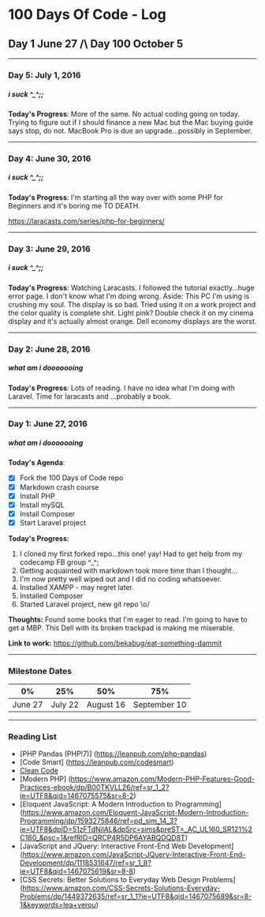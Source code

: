 # 100 Days Of Code - Log
## Day 1 June 27 /\ Day 100 October 5

________________________________

### Day 5: July 1, 2016
##### i suck ^_^;;

**Today's Progress**: 
More of the same. No actual coding going on today. Trying to figure out if I should finance a new Mac but the Mac buying guide says stop, do not. MacBook Pro is due an upgrade...possibly in September. 

________________________________

### Day 4: June 30, 2016
##### i suck ^_^;;

**Today's Progress**: 
I'm starting all the way over with some PHP for Beginners and it's boring me TO DEATH. 

https://laracasts.com/series/php-for-beginners/
________________________________

### Day 3: June 29, 2016
##### i suck ^_^;;

**Today's Progress**: 
Watching Laracasts. I followed the tutorial exactly...huge error page. I don't know what I'm doing wrong. Aside: This PC I'm using is crushing my soul. The display is so bad. Tried using it on a work project and the color quality is complete shit. Light pink? Double check it on my cinema display and it's actually almost orange. Dell economy displays are the worst.

________________________________

### Day 2: June 28, 2016
##### what am i dooooooing

**Today's Progress**: 
Lots of reading. I have no idea what I'm doing with Laravel. Time for laracasts and ...probably a book.
________________________________

### Day 1: June 27, 2016
##### what am i dooooooing

**Today's Agenda**: 

- [x] Fork the 100 Days of Code repo
- [x] Markdown crash course
- [x] Install PHP
- [x] Install mySQL
- [x] Install Composer
- [x] Start Laravel project

**Today's Progress**: 

1. I cloned my first forked repo...this one! yay! Had to get help from my codecamp FB group ^_^;
2. Getting acquainted with markdown took more time than I thought...
3. I'm now pretty well wiped out and I did no coding whatsoever.
4. Installed XAMPP - may regret later.
5. Installed Composer
6. Started Laravel project, new git repo \o/

**Thoughts:** 
Found some books that I'm eager to read. I'm going to have to get a MBP. This Dell with its broken trackpad is making me miserable.

**Link to work:** 
https://github.com/bekabug/eat-something-dammit
________________________________

### Milestone Dates

|0%|25%|50%|75%
|---|---|---|---
|June 27|July 22|August 16|September 10

________________________________

### Reading List
* [PHP Pandas (PHP!7)] (https://leanpub.com/php-pandas)
* [Code Smart] (https://leanpub.com/codesmart)
* [Clean Code](https://www.amazon.com/Clean-Code-Handbook-Software-Craftsmanship/dp/0132350882/ref=sr_1_1?ie=UTF8&qid=1467075452&sr=8-1&keywords=clean+code)
* [Modern PHP] (https://www.amazon.com/Modern-PHP-Features-Good-Practices-ebook/dp/B00TKVLL26/ref=sr_1_2?ie=UTF8&qid=1467075575&sr=8-2)
* [Eloquent JavaScript: A Modern Introduction to Programming] (https://www.amazon.com/Eloquent-JavaScript-Modern-Introduction-Programming/dp/1593275846/ref=pd_sim_14_3?ie=UTF8&dpID=51zFTdNilAL&dpSrc=sims&preST=_AC_UL160_SR121%2C160_&psc=1&refRID=QRCP4R5DP6AYABQDQD8T)
* [JavaScript and JQuery: Interactive Front-End Web Development] (https://www.amazon.com/JavaScript-JQuery-Interactive-Front-End-Development/dp/1118531647/ref=sr_1_8?ie=UTF8&qid=1467075619&sr=8-8)
* [CSS Secrets: Better Solutions to Everyday Web Design Problems] (https://www.amazon.com/CSS-Secrets-Solutions-Everyday-Problems/dp/1449372635/ref=sr_1_1?ie=UTF8&qid=1467075689&sr=8-1&keywords=lea+verou)
